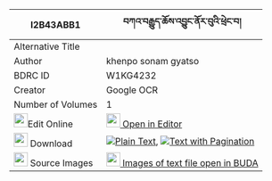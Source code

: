 |I2B43ABB1|བཀའ་བརྒྱུད་ཆོས་འབྱུང་ནོར་བུའི་ཕྲེང་བ། 
| --- | --- 
|Alternative Title |
|Author| khenpo sonam gyatso
|BDRC ID | W1KG4232
|Creator | Google OCR
|Number of Volumes| 1
|<img width="25" src="https://img.icons8.com/color/25/000000/edit-property.png">Edit Online| [<img width="25" src="https://avatars.githubusercontent.com/u/45091458?s=200&v=4"> Open in Editor](http://editor.openpecha.org/I2B43ABB1)
|<img width="25" src="https://img.icons8.com/fluent/48/000000/download-2.png"/>  Download | [![](https://img.icons8.com/color/20/000000/txt.png)Plain Text](https://github.com/Openpecha/I2B43ABB1/releases/download/v1/ka_gyu_chojung_norbu_i_trengwa_plain_I2B43ABB1.zip), [![](https://img.icons8.com/color/20/000000/txt.png)Text with Pagination](https://github.com/Openpecha/I2B43ABB1/releases/download/v1/ka_gyu_chojung_norbu_i_trengwa_pages_I2B43ABB1.zip)
|<img width="25" src="https://img.icons8.com/plasticine/100/000000/pictures-folder.png"/>  Source Images | [<img width="25" src="https://library.bdrc.io/icons/BUDA-small.svg"> Images of text file open in BUDA](https://library.bdrc.io/show/bdr:W1KG4232)